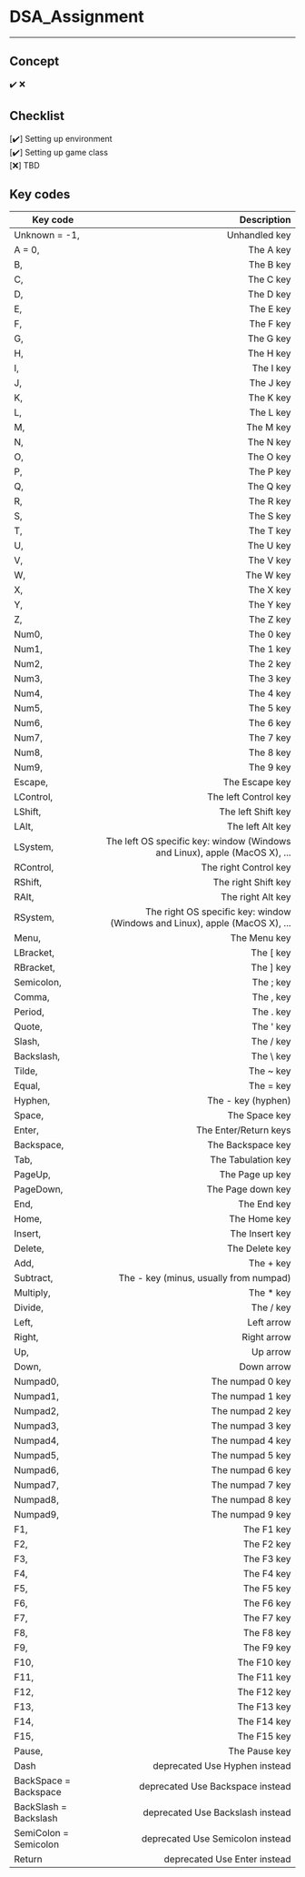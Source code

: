 # DSA_Assignment
---
## Concept
✔️ ❌

## Checklist
[✔️] Setting up environment  
[✔️] Setting up game class  
[❌]  TBD



## Key codes


| Key code              | Description |
| ------------- | -----:|
| Unknown = -1,          | Unhandled key |
| A = 0,			| The A key |
| B,			| The B key |
| C,			| The C key |
| D,			| The D key |
| E,			| The E key |
| F,			| The F key |
| G,			| The G key |
| H,			| The H key |
| I,			| The I key |
| J,			| The J key |
| K,			| The K key |
| L,			| The L key |
| M,			| The M key |
| N,			| The N key |
| O,			| The O key |
| P,			| The P key |
| Q,			| The Q key |
| R,			| The R key |
| S,			| The S key |
| T,			| The T key |
| U,			| The U key |
| V,			| The V key |
| W,			| The W key |
| X,			| The X key |
| Y,			| The Y key |
| Z,			| The Z key |
| Num0,			| The 0 key |
| Num1,			| The 1 key |
| Num2,			| The 2 key |
| Num3,			| The 3 key |
| Num4,			| The 4 key |
| Num5,			| The 5 key |
| Num6,			| The 6 key |
| Num7,			| The 7 key |
| Num8,			| The 8 key |
| Num9,			| The 9 key |
| Escape,			| The Escape key |
| LControl,		| The left Control key |
| LShift,			| The left Shift key |
| LAlt,			| The left Alt key |
| LSystem,		| The left OS specific key: window (Windows and Linux), apple (MacOS X), ... |
| RControl,		| The right Control key |
| RShift,			| The right Shift key |
| RAlt,			| The right Alt key |
| RSystem,		| The right OS specific key: window (Windows and Linux), apple (MacOS X), ... |
| Menu,			| The Menu key |
| LBracket,		| The [ key |
| RBracket,		| The ] key |
| Semicolon,		| The ; key |
| Comma,			| The , key |
| Period,			| The . key |
| Quote,			| The ' key |
| Slash,			| The / key |
| Backslash,		| The \ key |
| Tilde,			| The ~ key |
| Equal,			| The = key |
| Hyphen,			| The - key (hyphen) |
| Space,			| The Space key |
| Enter,			| The Enter/Return keys |
| Backspace,		| The Backspace key |
| Tab,			| The Tabulation key |
| PageUp,			| The Page up key |
| PageDown,		| The Page down key |
| End,			| The End key |
| Home,			| The Home key |
| Insert,			| The Insert key |
| Delete,			| The Delete key |
| Add,			| The + key |
| Subtract,		| The - key (minus, usually from numpad) |
| Multiply,		| The * key |
| Divide,			| The / key |
| Left,			| Left arrow |
| Right,			| Right arrow |
| Up,			| Up arrow |
| Down,			| Down arrow |
| Numpad0,		| The numpad 0 key |
| Numpad1,		| The numpad 1 key |
| Numpad2,		| The numpad 2 key |
| Numpad3,		| The numpad 3 key |
| Numpad4,		| The numpad 4 key |
| Numpad5,		| The numpad 5 key |
| Numpad6,		| The numpad 6 key |
| Numpad7,		| The numpad 7 key |
| Numpad8,		| The numpad 8 key |
| Numpad9,		| The numpad 9 key |
| F1,			| The F1 key |
| F2,			| The F2 key |
| F3,			| The F3 key |
| F4,			| The F4 key |
| F5,			| The F5 key |
| F6,			| The F6 key |
| F7,			| The F7 key |
| F8,			| The F8 key |
| F9,			| The F9 key |
| F10,			| The F10 key |
| F11,			| The F11 key |
| F12,			| The F12 key |
| F13,			| The F13 key |
| F14,			| The F14 key |
| F15,			| The F15 key |
| Pause,		| The Pause key |
| Dash			| deprecated Use Hyphen instead |
| BackSpace = Backspace| deprecated Use Backspace instead |
| BackSlash = Backslash| deprecated Use Backslash instead |
| SemiColon = Semicolon| deprecated Use Semicolon instead |
| Return		| deprecated Use Enter instead |
